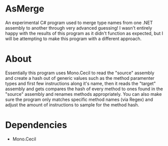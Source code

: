 # AsMerge
An experimental C# program used to merge type names from one .NET assembly to another through very advanced guessing! I wasn't entirely happy with the results of this program as it didn't function as expected, but I will be attempting to make this program with a different approach.

# About
Essentially this program uses Mono.Cecil to read the "source" assembly and create a hash out of generic values such as the method paramenter types and first few instructions along it's name, then it reads the "target" assembly and gets compares the hash of every method to ones found in the "source" assembly and renames methods appropriately. You can also make sure the program only matches specific method names (via Regex) and adjust the amount of instructions to sample for the method hash.

# Dependencies 
* Mono.Cecil
